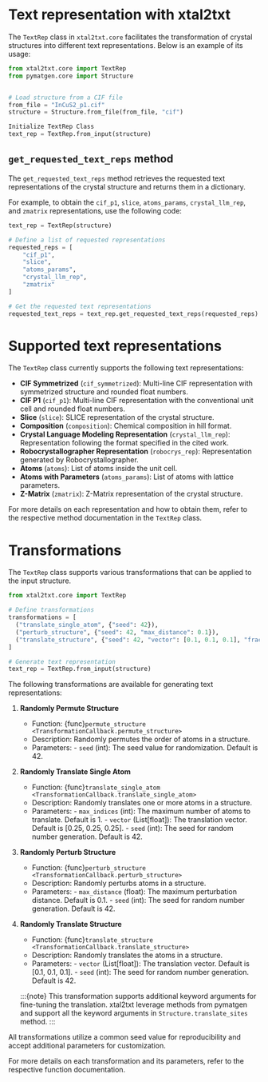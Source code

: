# Text representation with xtal2txt

The `TextRep` class in `xtal2txt.core` facilitates the transformation of crystal structures into different text representations.
Below is an example of its usage:

```python
from xtal2txt.core import TextRep
from pymatgen.core import Structure


# Load structure from a CIF file
from_file = "InCuS2_p1.cif"
structure = Structure.from_file(from_file, "cif")

Initialize TextRep Class
text_rep = TextRep.from_input(structure)
```

## `get_requested_text_reps` method

The `get_requested_text_reps` method retrieves the requested text representations of the crystal structure and returns them in a dictionary.

For example, to obtain the `cif_p1`, `slice`, `atoms_params`, `crystal_llm_rep`, and `zmatrix` representations, use the following code:

```python
text_rep = TextRep(structure)

# Define a list of requested representations
requested_reps = [
    "cif_p1",
    "slice",
    "atoms_params",
    "crystal_llm_rep",
    "zmatrix"
]

# Get the requested text representations
requested_text_reps = text_rep.get_requested_text_reps(requested_reps)
```

# Supported text representations

The `TextRep` class currently supports the following text representations:

- **CIF Symmetrized** (`cif_symmetrized`): Multi-line CIF representation with symmetrized structure and rounded float numbers.
- **CIF P1** (`cif_p1`): Multi-line CIF representation with the conventional unit cell and rounded float numbers.
- **Slice** (`slice`): SLICE representation of the crystal structure.
- **Composition** (`composition`): Chemical composition in hill format.
- **Crystal Language Modeling Representation** (`crystal_llm_rep`): Representation following the format specified in the cited work.
- **Robocrystallographer Representation** (`robocrys_rep`): Representation generated by Robocrystallographer.
- **Atoms** (`atoms`): List of atoms inside the unit cell.
- **Atoms with Parameters** (`atoms_params`): List of atoms with lattice parameters.
- **Z-Matrix** (`zmatrix`): Z-Matrix representation of the crystal structure.

For more details on each representation and how to obtain them, refer to the respective method documentation in the `TextRep` class.

# Transformations

The `TextRep` class supports various transformations that can be applied to the input structure.


```python
from xtal2txt.core import TextRep

# Define transformations
transformations = [
  ("translate_single_atom", {"seed": 42}),
  ("perturb_structure", {"seed": 42, "max_distance": 0.1}),
  ("translate_structure", {"seed": 42, "vector": [0.1, 0.1, 0.1], "frac_coords": True})
]

# Generate text representation
text_rep = TextRep.from_input(structure)
```

The following transformations are available for generating text representations:

1. **Randomly Permute Structure**

   - Function: {func}`permute_structure <TransformationCallback.permute_structure>`
   - Description: Randomly permutes the order of atoms in a structure.
   - Parameters:
     \- `seed` (int): The seed value for randomization. Default is 42.

2. **Randomly Translate Single Atom**

   - Function: {func}`translate_single_atom <TransformationCallback.translate_single_atom>`
   - Description: Randomly translates one or more atoms in a structure.
   - Parameters:
     \- `max_indices` (int): The maximum number of atoms to translate. Default is 1.
     \- `vector` (List\[float\]): The translation vector. Default is \[0.25, 0.25, 0.25\].
     \- `seed` (int): The seed for random number generation. Default is 42.

3. **Randomly Perturb Structure**

   - Function: {func}`perturb_structure <TransformationCallback.perturb_structure>`
   - Description: Randomly perturbs atoms in a structure.
   - Parameters:
     \- `max_distance` (float): The maximum perturbation distance. Default is 0.1.
     \- `seed` (int): The seed for random number generation. Default is 42.

4. **Randomly Translate Structure**

   - Function: {func}`translate_structure <TransformationCallback.translate_structure>`
   - Description: Randomly translates the atoms in a structure.
   - Parameters:
     \- `vector` (List\[float\]): The translation vector. Default is \[0.1, 0.1, 0.1\].
     \- `seed` (int): The seed for random number generation. Default is 42.

   :::{note}
   This transformation supports additional keyword arguments for fine-tuning the translation.
   xtal2txt leverage methods from pymatgen and support all the keyword arguments in `Structure.translate_sites` method.
   :::

All transformations utilize a common seed value for reproducibility and accept additional parameters for customization.

For more details on each transformation and its parameters, refer to the respective function documentation.
